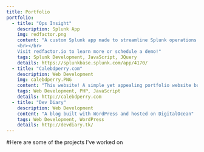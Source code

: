 ```yaml
---
title: Portfolio
portfolio:
  - title: "Ops Insight"
    description: Splunk App
    img: redfactor.png
    content: "A custom Splunk app made to streamline Splunk operations and provides data request management, reporting, and inventory capabilities.
    <br></br>
    Visit redfactor.io to learn more or schedule a demo!"
    tags: Splunk Development, JavaScript, JQuery
    details: https://splunkbase.splunk.com/app/4170/
  - title: "Calebdperry.com"
    description: Web Development
    img: calebdperry.PNG
    content: "This website! A simple yet appealing portfolio website built with Grav and the CeeVee theme that I modified to my needs"
    tags: Web Development, PHP, JavaScript
    details: http://calebdperry.com
  - title: "Dev Diary"
    description: Web Development
    content: "A blog built with WordPress and hosted on DigitalOcean"
    tags: Web Development, WordPress
    details: http://devdiary.tk/
---
```

#Here are some of the projects I've worked on